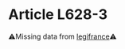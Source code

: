 # Article L628-3

⚠️Missing data from [legifrance](https://www.legifrance.gouv.fr/codes/article_lc/LEGIARTI000006237831)⚠️